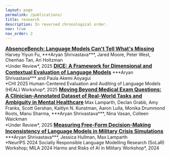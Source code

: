 ```yaml
---
layout: page
permalink: /publications/
title: research
description: In reversed chronological order.
nav: true
nav_order: 2
---
```


<span style="font-size: 16px; font-weight: bold;">
  <a href="https://arxiv.org/abs/2506.11440" target="_blank">AbsenceBench: Language Models Can't Tell What's Missing</a>
</span>  
Harvey Yiyun Fu, ***Aryan Shrivastava***, Jared Moore, Peter West, Chenhao Tan, Ari Holtzman  
<br>
*Under Review*, 2025

<span style="font-size: 16px; font-weight: bold;">
  <a href="https://arxiv.org/abs/2504.10359" target="_blank">DICE: A Framework for Dimensional and Contextual Evaluation of Language Models</a>
</span>  
***Aryan Shrivastava*** and Paula Akemi Aoyagui  
<br>
*CHI 2025 Human-Centered Evaluation and Auditing of Language Models (HEAL) Workshop*, 2025

<span style="font-size: 16px; font-weight: bold;">
  <a href="https://www.arxiv.org/abs/2502.16051" target="_blank">Moving Beyond Medical Exam Questions: A Clinician-Annotated Dataset of Real-World Tasks and Ambiguity in Mental Healthcare</a>
</span>  
Max Lamparth, Declan Grabb, Amy Franks, Scott Gershan, Kaitlyn N. Kunstman, Aaron Lulla, Monika Drummond Roots, Manu Sharma, ***Aryan Shrivastava***, Nina Vasan, Colleen Waickman  
<br>
*Under Review*, 2025

<span style="font-size: 16px; font-weight: bold;">
  <a href="https://arxiv.org/abs/2410.13204" target="_blank">Measuring Free-Form Decision-Making Inconsistency of Language Models in Military Crisis Simulations</a>
</span>  
***Aryan Shrivastava***, Jessica Hullman, Max Lamparth  
<br>
*NeurIPS 2024 Socially Responsible Language Modelling Research (SoLaR) Workshop; MILA 2024 Harms and Risks of AI in Military Workshop*, 2024